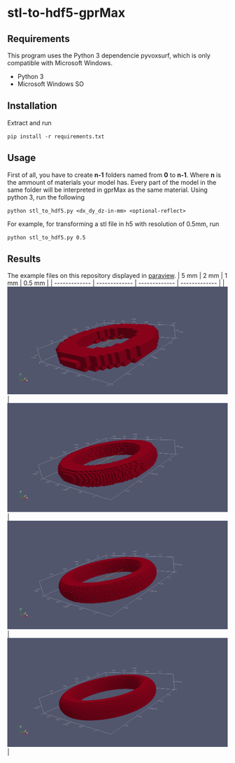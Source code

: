 # stl-to-hdf5-gprMax
## Requirements
This program uses the Python 3 dependencie pyvoxsurf, which is only compatible with Microsoft Windows.
* Python 3
* Microsoft Windows SO
## Installation
Extract and run
```
pip install -r requirements.txt
```
## Usage
First of all, you have to create **n-1** folders named from **0** to **n-1**. Where **n** is the ammount of materials your model has. Every part of the model in the same folder will be interpreted in gprMax as the same material.
Using python 3, run the following
```
python stl_to_hdf5.py <dx_dy_dz-in-mm> <optional-reflect>
```
For example, for transforming a stl file in h5 with resolution of 0.5mm, run
```
python stl_to_hdf5.py 0.5
```
## Results
The example files on this repository displayed in [paraview](https://www.paraview.org/download/).
| 5 mm | 2 mm | 1 mm | 0.5 mm |
| ------------- | ------------- | ------------- | ------------- |
| ![image](./5mm_view.png)  | ![image](./2mm_view.png)  | ![image](./1mm_view.png)  | ![image](./05mm_view.png)  |
